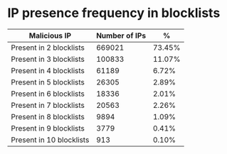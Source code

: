 # IP presence frequency in blocklists
| Malicious IP | Number of IPs | % |
|----|----|----|
| Present in 2 blocklists | 669021 | 73.45% |
| Present in 3 blocklists | 100833 | 11.07% |
| Present in 4 blocklists | 61189 | 6.72% |
| Present in 5 blocklists | 26305 | 2.89% |
| Present in 6 blocklists | 18336 | 2.01% |
| Present in 7 blocklists | 20563 | 2.26% |
| Present in 8 blocklists | 9894 | 1.09% |
| Present in 9 blocklists | 3779 | 0.41% |
| Present in 10 blocklists | 913 | 0.10% |
